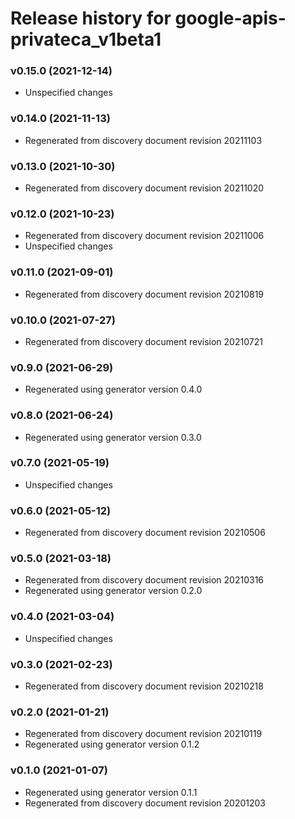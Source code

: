 # Release history for google-apis-privateca_v1beta1

### v0.15.0 (2021-12-14)

* Unspecified changes

### v0.14.0 (2021-11-13)

* Regenerated from discovery document revision 20211103

### v0.13.0 (2021-10-30)

* Regenerated from discovery document revision 20211020

### v0.12.0 (2021-10-23)

* Regenerated from discovery document revision 20211006
* Unspecified changes

### v0.11.0 (2021-09-01)

* Regenerated from discovery document revision 20210819

### v0.10.0 (2021-07-27)

* Regenerated from discovery document revision 20210721

### v0.9.0 (2021-06-29)

* Regenerated using generator version 0.4.0

### v0.8.0 (2021-06-24)

* Regenerated using generator version 0.3.0

### v0.7.0 (2021-05-19)

* Unspecified changes

### v0.6.0 (2021-05-12)

* Regenerated from discovery document revision 20210506

### v0.5.0 (2021-03-18)

* Regenerated from discovery document revision 20210316
* Regenerated using generator version 0.2.0

### v0.4.0 (2021-03-04)

* Unspecified changes

### v0.3.0 (2021-02-23)

* Regenerated from discovery document revision 20210218

### v0.2.0 (2021-01-21)

* Regenerated from discovery document revision 20210119
* Regenerated using generator version 0.1.2

### v0.1.0 (2021-01-07)

* Regenerated using generator version 0.1.1
* Regenerated from discovery document revision 20201203

